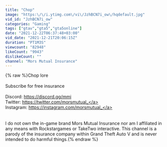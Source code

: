 ```yaml
---
title: "Chop"
image: "https:\/\/i.ytimg.com\/vi\/JzhBCN7i_ow\/hqdefault.jpg"
vid_id: "JzhBCN7i_ow"
categories: "Gaming"
tags: ["gtav","gta5","gta5online"]
date: "2021-12-22T06:37:48+03:00"
vid_date: "2021-12-21T20:06:15Z"
duration: "PT1M3S"
viewcount: "82948"
likeCount: "9943"
dislikeCount: ""
channel: "Mors Mutual Insurance"
---
```

{% raw %}Chop lore<br /><br />Subscribe for free insurance<br /><br />Discord: <a rel="nofollow" target="blank" href="https://discord.gg/mmi">https://discord.gg/mmi</a><br />Twitter: <a rel="nofollow" target="blank" href="https://twitter.com/morsmutual_">https://twitter.com/morsmutual_</a> <br />Instagram: <a rel="nofollow" target="blank" href="https://instagram.com/morsmutual_">https://instagram.com/morsmutual_</a><br /><br /><br />I do not own the in-game brand Mors Mutual Insurance nor am I affiliated in any means with Rockstargames or TakeTwo interactive. This channel is a parody of the insurance company within Grand Theft Auto V and is never intended to do harmful things.{% endraw %}
